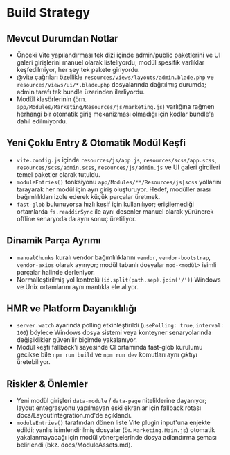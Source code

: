 # Build Strategy

## Mevcut Durumdan Notlar
- Önceki Vite yapılandırması tek dizi içinde admin/public paketlerini ve UI galeri girişlerini manuel olarak listeliyordu; modül spesifik varlıklar keşfedilmiyor, her şey tek pakete giriyordu.
- @vite çağrıları özellikle `resources/views/layouts/admin.blade.php` ve `resources/views/ui/*.blade.php` dosyalarında dağıtılmış durumda; admin tarafı tek bundle üzerinden ilerliyordu.
- Modül klasörlerinin (örn. `app/Modules/Marketing/Resources/js/marketing.js`) varlığına rağmen herhangi bir otomatik giriş mekanizması olmadığı için kodlar bundle'a dahil edilmiyordu.

## Yeni Çoklu Entry & Otomatik Modül Keşfi
- `vite.config.js` içinde `resources/js/app.js`, `resources/scss/app.scss`, `resources/scss/admin.scss`, `resources/js/admin.js` ve UI galeri girdileri temel paketler olarak tutuldu.
- `moduleEntries()` fonksiyonu `app/Modules/**/Resources/js|scss` yollarını tarayarak her modül için ayrı giriş oluşturuyor. Hedef, modüller arası bağımlılıkları izole ederek küçük parçalar üretmek.
- `fast-glob` bulunuyorsa hızlı keşif için kullanılıyor; erişilemediği ortamlarda `fs.readdirSync` ile aynı desenler manuel olarak yürünerek offline senaryoda da aynı sonuç üretiliyor.

## Dinamik Parça Ayrımı
- `manualChunks` kuralı vendor bağımlılıklarını `vendor`, `vendor-bootstrap`, `vendor-axios` olarak ayırıyor; modül tabanlı dosyalar `mod-<modül>` isimli parçalar halinde derleniyor.
- Normalleştirilmiş yol kontrolü (`id.split(path.sep).join('/')`) Windows ve Unix ortamlarını aynı mantıkla ele alıyor.

## HMR ve Platform Dayanıklılığı
- `server.watch` ayarında polling etkinleştirildi (`usePolling: true`, `interval: 100`) böylece Windows dosya sistemi veya konteyner senaryolarında değişiklikler güvenilir biçimde yakalanıyor.
- Modül keşfi fallback'i sayesinde CI ortamında fast-glob kurulumu gecikse bile `npm run build` ve `npm run dev` komutları aynı çıktıyı üretebiliyor.

## Riskler & Önlemler
- Yeni modül girişleri `data-module` / `data-page` niteliklerine dayanıyor; layout entegrasyonu yapılmayan eski ekranlar için fallback rotası docs/LayoutIntegration.md'de açıklandı.
- `moduleEntries()` tarafından dönen liste Vite plugin input'una enjekte edildi; yanlış isimlendirilmiş dosyalar (ör. `Marketing.Main.js`) otomatik yakalanmayacağı için modül yönergelerinde dosya adlandırma şeması belirlendi (bkz. docs/ModuleAssets.md).
